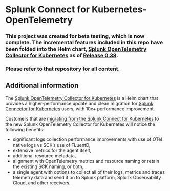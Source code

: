 # Splunk Connect for Kubernetes-OpenTelemetry

### This project was created for beta testing, which is now complete.  The incremental features included in this repo have been folded into the Helm chart, [Splunk OpenTelemetry Collector for Kubernetes](https://github.com/signalfx/splunk-otel-collector-chart) as of [Release 0.38](https://github.com/signalfx/splunk-otel-collector-chart/releases/tag/splunk-otel-collector-0.38.0). 

### Please refer to that repository for all content.



## Additional information
The [Splunk OpenTelemetry Collector for Kubernetes](https://github.com/signalfx/splunk-otel-collector-chart) 
is a Helm chart that provides a higher-performance update and clean migration for 
[Splunk Connector for Kubernetes](https://splunkbase.splunk.com/app/4497/) users, with 10x+ performance improvement.  

Customers that are [migrating from the Splunk Connect for Kubernetes](https://github.com/signalfx/splunk-otel-collector-chart/blob/main/docs/migration-from-sck.md) 
to the new Splunk OpenTelemetry Collector for Kubernetes will notice the following benefits:
* significant logs collection performance improvements with use of OTel native logs vs SCK’s use of FLuentD, 
* extensive metrics for the agent itself, 
* additional resource metadata, 
* alignment with OpenTelemetry metrics and resource naming or retain the existing SCK naming, or both,
* a single agent with options to collect all of their logs, metrics and traces telemetry data and send it on to Splunk platform, Splunk Observability Cloud, and other receivers.


